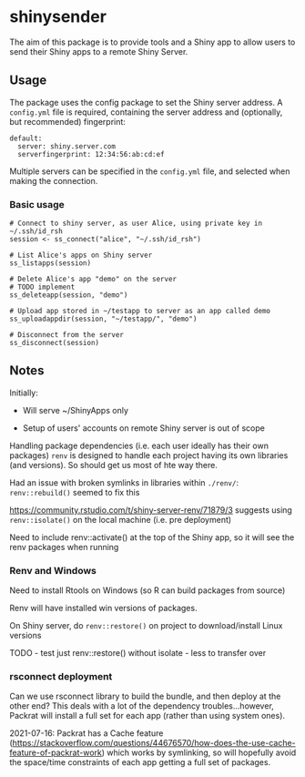 # shinysender

<!-- badges: start -->

<!-- badges: end -->

The aim of this package is to provide tools and a Shiny app to allow users to send their Shiny apps to a remote Shiny Server.

## Usage

The package uses the config package to set the Shiny server address. A `config.yml` file is required, containing the server address and (optionally, but recommended) fingerprint:

```{r}
default:
  server: shiny.server.com
  serverfingerprint: 12:34:56:ab:cd:ef

```

Multiple servers can be specified in the `config.yml` file, and selected when making the connection.

### Basic usage

```{r}
# Connect to shiny server, as user Alice, using private key in ~/.ssh/id_rsh
session <- ss_connect("alice", "~/.ssh/id_rsh")

# List Alice's apps on Shiny server
ss_listapps(session)

# Delete Alice's app "demo" on the server
# TODO implement
ss_deleteapp(session, "demo")

# Upload app stored in ~/testapp to server as an app called demo
ss_uploadappdir(session, "~/testapp/", "demo")

# Disconnect from the server
ss_disconnect(session)
```

## Notes

Initially:

-   Will serve \~/ShinyApps only

-   Setup of users' accounts on remote Shiny server is out of scope

Handling package dependencies (i.e. each user ideally has their own packages) `renv` is designed to handle each project having its own libraries (and versions). So should get us most of hte way there.

Had an issue with broken symlinks in libraries within `./renv/`: `renv::rebuild()` seemed to fix this

<https://community.rstudio.com/t/shiny-server-renv/71879/3> suggests using `renv::isolate()` on the local machine (i.e. pre deployment)

Need to include renv::activate() at the top of the Shiny app, so it will see the renv packages when running

### Renv and Windows

Need to install Rtools on Windows (so R can build packages from source)

Renv will have installed win versions of packages.

On Shiny server, do `renv::restore()` on project to download/install Linux versions

TODO - test just renv::restore() without isolate - less to transfer over

### rsconnect deployment

Can we use rsconnect library to build the bundle, and then deploy at the other end? This deals with a lot of the dependency troubles...however, Packrat will install a full set for each app (rather than using system ones).

2021-07-16: Packrat has a Cache feature (<https://stackoverflow.com/questions/44676570/how-does-the-use-cache-feature-of-packrat-work>) which works by symlinking, so will hopefully avoid the space/time constraints of each app getting a full set of packages.
